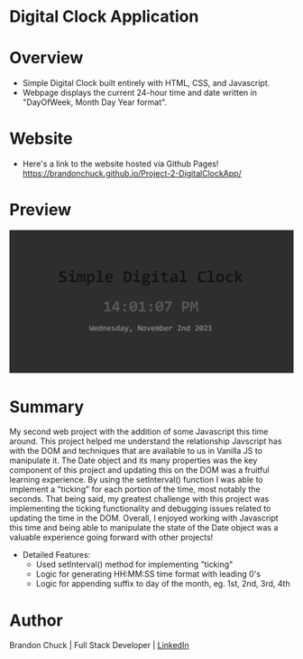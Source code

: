 # Digital Clock Application

# Overview
- Simple Digital Clock built entirely with HTML, CSS, and Javascript.
- Webpage displays the current 24-hour time and date written in "DayOfWeek, Month Day Year format".

# Website
- Here's a link to the website hosted via Github Pages! https://brandonchuck.github.io/Project-2-DigitalClockApp/

# Preview

![Website Preview](digital-clock-site.png)

# Summary
My second web project with the addition of some Javascript this time around. This project helped me understand the relationship Javscript has with the DOM and techniques that are available to us in Vanilla JS to manipulate it. The Date object and its many properties was the key component of this project and updating this on the DOM was a fruitful learning experience. By using the setInterval() function I was able to implement a "ticking" for each portion of the time, most notably the seconds. That being said, my greatest challenge with this project was implementing the ticking functionality and debugging issues related to updating the time in the DOM. Overall, I enjoyed working with Javascript this time and being able to manipulate the state of the Date object was a valuable experience going forward with other projects!

- Detailed Features:
  - Used setInterval() method for implementing "ticking"
  - Logic for generating HH:MM:SS time format with leading 0's
  - Logic for appending suffix to day of the month, eg. 1st, 2nd, 3rd, 4th

# Author
Brandon Chuck | Full Stack Developer | [LinkedIn](https://www.linkedin.com/in/brandonchuck/)
